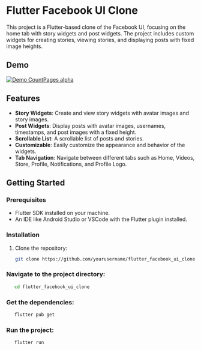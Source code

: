 # Flutter Facebook UI Clone

This project is a Flutter-based clone of the Facebook UI, focusing on the home tab with story widgets and post widgets. The project includes custom widgets for creating stories, viewing stories, and displaying posts with fixed image heights.

## Demo 
[![Demo CountPages alpha](https://youtube.com/shorts/9BuAKruElsw?feature=share)](https://youtube.com/shorts/9BuAKruElsw?feature=share)

## Features

- **Story Widgets**: Create and view story widgets with avatar images and story images.
- **Post Widgets**: Display posts with avatar images, usernames, timestamps, and post images with a fixed height.
- **Scrollable List**: A scrollable list of posts and stories.
- **Customizable**: Easily customize the appearance and behavior of the widgets.
- **Tab Navigation**: Navigate between different tabs such as Home, Videos, Store, Profile, Notifications, and Profile Logo.

## Getting Started

### Prerequisites

- Flutter SDK installed on your machine.
- An IDE like Android Studio or VSCode with the Flutter plugin installed.

### Installation

1. Clone the repository:
   ```sh
   git clone https://github.com/yourusername/flutter_facebook_ui_clone.git
   ```
   
### Navigate to the project directory:
```sh
   cd flutter_facebook_ui_clone
   ```
### Get the dependencies:
```sh
   flutter pub get
   ```
### Run the project:
```sh
   flutter run
   ```